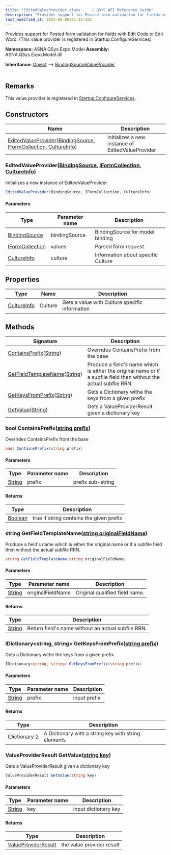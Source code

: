```yaml
---
title: "EditedValueProvider class     | QSYS API Reference Guide"
description: "Provides support for Posted form validation for fields with Edit Code or Edit Word. (This value provider is registered in Startup.ConfigureServices)  "
last_modified_at: 2024-08-08T21:42:10Z
---
```


Provides support for Posted form validation for fields with Edit Code or Edit Word. (This value provider is registered in Startup.ConfigureServices) 

**Namespace:** ASNA.QSys.Expo.Model
**Assembly:** ASNA.QSys.Expo.Model.dll

**Inheritance:** [Object](https://docs.microsoft.com/en-us/dotnet/api/system.object) --> [BindingSourceValueProvider](https://learn.microsoft.com/en-us/dotnet/api/microsoft.aspnetcore.mvc.modelbinding.bindingsourcevalueprovider?view=aspnetcore-8.0)
<br>
<br>

## Remarks

This value provider is registered in [Startup.ConfigureServices](https://docs.microsoft.com/en-us/aspnet/core/fundamentals/startup).

## Constructors

| Name | Description |
| --- | --- |
| [EditedValueProvider](#editedvalueproviderbindingsource-iformcollection-cultureinfo)([BindingSource](https://docs.microsoft.com/en-us/dotnet/api/microsoft.aspnetcore.mvc.modelbinding.bindingsource), [IFormCollection](https://docs.microsoft.com/en-us/dotnet/api/microsoft.aspnetcore.http.iformcollection), [CultureInfo](https://docs.microsoft.com/en-us/dotnet/api/system.globalization.cultureinfo)) | Initializes a new instance of EditedValueProvider

### EditedValueProvider([BindingSource](https://docs.microsoft.com/en-us/dotnet/api/microsoft.aspnetcore.mvc.modelbinding.bindingsource), [IFormCollection](https://docs.microsoft.com/en-us/dotnet/api/microsoft.aspnetcore.http.iformcollection), [CultureInfo](https://docs.microsoft.com/en-us/dotnet/api/system.globalization.cultureinfo))

Initializes a new instance of EditedValueProvider

```cs
EditedValueProvider(BindingSource, IFormCollection, CultureInfo)
```

#### Parameters

| Type | Parameter name | Description
| --- | --- | ---
| [BindingSource](https://docs.microsoft.com/en-us/dotnet/api/microsoft.aspnetcore.mvc.modelbinding.bindingsource) | bindingSource | BindingSource for model binding
| [IFormCollection](https://docs.microsoft.com/en-us/dotnet/api/microsoft.aspnetcore.http.iformcollection) | values | Parsed form request
| [CultureInfo](https://docs.microsoft.com/en-us/dotnet/api/system.globalization.cultureinfo) | culture | Information about specific Culture

## Properties

| Type | Name | Description
| --- | --- | --- 
| [CultureInfo](https://docs.microsoft.com/en-us/dotnet/api/system.globalization.cultureinfo) | Culture | Gets a value with Culture specific information |

## Methods

| Signature | Description |
| --- | --- |
| [ContainsPrefix](#bool-containsprefixstring-prefix)([String](https://docs.microsoft.com/en-us/dotnet/api/system.string)) | Overrides ContainsPrefix from the base
| [GetFieldTemplateName](#string-getfieldtemplatenamestring-originalfieldname)([String](https://docs.microsoft.com/en-us/dotnet/api/system.string)) | Produce a field's name which is either the original name or if a subfile field then without the actual subfile RRN.
| [GetKeysFromPrefix](#idictionary-string-string-getkeysfromprefixstring-prefix)([String](https://docs.microsoft.com/en-us/dotnet/api/system.string)) | Gets a Dictionary withe the keys from a given prefix
| [GetValue](#valueproviderresult-getvaluestring-key)([String](https://docs.microsoft.com/en-us/dotnet/api/system.string)) | Gets a ValueProviderResult given a dictionary key

### bool ContainsPrefix([string prefix](https://learn.microsoft.com/en-us/dotnet/api/system.string?view=net-8.0))

Overrides ContainsPrefix from the base

```cs
bool ContainsPrefix(string prefix)
```

#### Parameters

| Type | Parameter name | Description
| --- | --- | ---
| [String](https://docs.microsoft.com/en-us/dotnet/api/system.string) | prefix | prefix sub-string

#### Returns

| Type | Description
| --- | ---
| [Boolean](https://docs.microsoft.com/en-us/dotnet/api/system.boolean) | true if string contains the given prefix

### string GetFieldTemplateName([string originalFieldName](https://learn.microsoft.com/en-us/dotnet/api/system.string?view=net-8.0))

Produce a field's name which is either the original name or if a subfile field then without the actual subfile RRN.

```cs
string GetFieldTemplateName(string originalFieldName)
```

#### Parameters

| Type | Parameter name | Description
| --- | --- | ---
| [String](https://docs.microsoft.com/en-us/dotnet/api/system.string) | originalFieldName | Original qualified field name.

#### Returns

| Type | Description
| --- | ---
| [String](https://docs.microsoft.com/en-us/dotnet/api/system.string) | Return field's name without an actual subfile RRN.

### IDictionary\<string, string\> GetKeysFromPrefix([string prefix](https://learn.microsoft.com/en-us/dotnet/api/system.string?view=net-8.0))

Gets a Dictionary withe the keys from a given prefix

```cs
IDictionary<string, string> GetKeysFromPrefix(string prefix)
```

#### Parameters

| Type | Parameter name | Description
| --- | --- | ---
| [String](https://docs.microsoft.com/en-us/dotnet/api/system.string) | prefix | input prefix

#### Returns

| Type | Description
| --- | ---
| [IDictionary`2](https://docs.microsoft.com/en-us/dotnet/api/system.collections.generic.idictionary-2) | A Dictionary with a string key with string elements

### ValueProviderResult GetValue([string key](https://learn.microsoft.com/en-us/dotnet/api/system.string?view=net-8.0))

Gets a ValueProviderResult given a dictionary key

```cs
ValueProviderResult GetValue(string key)
```

#### Parameters

| Type | Parameter name | Description
| --- | --- | ---
| [String](https://docs.microsoft.com/en-us/dotnet/api/system.string) | key | input dictionary key

#### Returns

| Type | Description
| --- | ---
| [ValueProviderResult](https://learn.microsoft.com/en-us/dotnet/api/microsoft.aspnetcore.mvc.modelbinding.valueproviderresult?view=aspnetcore-8.0) | the value provider result
